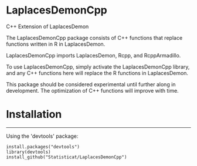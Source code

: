 LaplacesDemonCpp
=============

C++ Extension of LaplacesDemon

The LaplacesDemonCpp package consists of C++ functions that replace functions written in R in LaplacesDemon.

LaplacesDemonCpp imports LaplacesDemon, Rcpp, and RcppArmadillo.

To use LaplacesDemonCpp, simply activate the LaplacesDemonCpp library, and any C++ functions here will replace the R functions in LaplacesDemon.

This package should be considered experimental until further along in development. The optimization of C++ functions will improve with time.

# Installation #
---

Using the 'devtools' package:

    install.packages("devtools")
    library(devtools)
    install_github("Statisticat/LaplacesDemonCpp")


